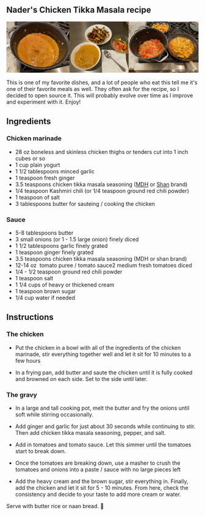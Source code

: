 ## Nader's Chicken Tikka Masala recipe

![Pictures of Nader's Chicken Tikka Masala](pictures.jpg)

This is one of my favorite dishes, and a lot of people who eat this tell me it's one of their favorite meals as well. They often ask for the recipe, so I decided to open source it. This will probably evolve over time as I improve and experiment with it. Enjoy!

## Ingredients

### Chicken marinade

- 28 oz boneless and skinless chicken thighs or tenders cut into 1 inch cubes or so
- 1 cup plain yogurt
- 1 1/2 tablespoons minced garlic
- 1 teaspoon fresh ginger
- 3.5 teaspoons chicken tikka masala seasoning ([MDH](https://mdhspices.com/product/mdh-chicken-masala/) or [Shan](https://www.shanfoods.com/product/recipe-mixes/curry/chicken-masala/) brand)
- 1/4 teaspoon Kashmiri chili (or 1/4 teaspoon ground red chili powder)
- 1 teaspoon of salt
- 3 tablespoons butter for sauteing / cooking the chicken

### Sauce

- 5-8 tablespoons butter
- 3 small onions (or 1 - 1.5 large onion) finely diced
- 1 1/2 tablespoons garlic finely grated
- 1 teaspoon ginger finely grated
- 3.5 teaspoons chicken tikka masala seasoning (MDH or shan brand)
- 12-14 oz  tomato puree / tomato sauce2 medium fresh tomatoes diced
- 1/4 - 1/2 teaspoon ground red chili powder
- 1 teaspoon salt
- 1 1/4 cups of heavy or thickened cream
- 1 teaspoon brown sugar
- 1/4 cup water if needed

## Instructions

### The chicken

- Put the chicken in a bowl with all of the ingredients of the chicken marinade, stir everything together well and let it sit for 10 minutes to a few hours

- In a frying pan, add butter and saute the chicken until it is fully cooked and browned on each side. Set to the side until later.

### The gravy

- In a large and tall cooking pot, melt the butter and fry the onions until soft while stirring occasionally.

- Add ginger and garlic for just about 30 seconds while continuing to stir. Then add chicken tikka masala seasoning, pepper, and salt.

- Add in tomatoes and tomato sauce. Let this simmer until the tomatoes start to break down.

- Once the tomatoes are breaking down, use a masher to crush the tomatoes and onions into a paste / sauce with no large pieces left

- Add the heavy cream and the brown sugar, stir everything in. Finally, add the chicken and let it sit for 5 - 10 minutes. From here, check the consistency and decide to your taste to add more cream or water.

Serve with butter rice or naan bread. 🚀
